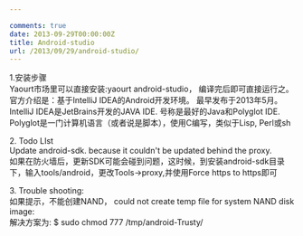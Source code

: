 ```yaml
---

comments: true
date: 2013-09-29T00:00:00Z
title: Android-studio
url: /2013/09/29/android-studio/
---
```


1\.安装步骤   
Yaourt市场里可以直接安装:yaourt android-studio， 编译完后即可直接运行之。  
官方介绍是：基于IntelliJ IDEA的Android开发环境。 最早发布于2013年5月。  
IntelliJ IDEA是JetBrains开发的JAVA IDE. 号称是最好的Java和Polyglot IDE.    
Polyglot是一门计算机语言（或者说是脚本），使用C编写，类似于Lisp, Perl或sh

2\. Todo LIst    
Update android-sdk. because it couldn't be updated behind the proxy.    
如果在防火墙后，更新SDK可能会碰到问题，这时候，到安装android-sdk目录下，输入tools/android，更改Tools->proxy,并使用Force https to https即可    

3\.  Trouble shooting:   
如果提示，不能创建NAND， could not create temp file for system NAND disk image:    
解决方案为: $ sudo chmod 777 /tmp/android-Trusty/




